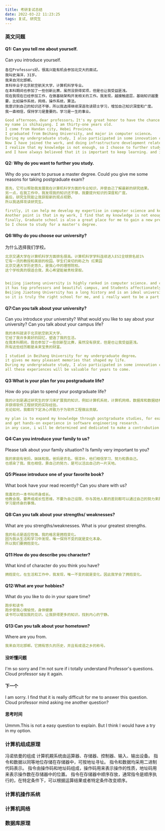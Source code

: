 ```yaml
---
title: 考研复试总结
date: 2022-03-22 11:23:25
tags: 复试, 研究生
---
```


### 英文问题

#### Q1: Can you tell me about yourself.
Can you introduce yourself.
```
各位Professors好。很高兴能有机会参加北交大的面试。
我叫史海洋，31岁。
我来自河北邯郸。
本科毕业于北京航空航天大学，计算机科学专业。
在本科期间也参加了一些创新比赛，虽然没获得奖项，但是也让我受益匪浅。
现在我现在已经参加工作，在做基础架构开发相关的工作。我发现，越接触底层，基础知识越重要，比如操作系统，网络，操作系统，算法。
我意识到自己的知识还不够，所以我选择继续深造攻读硕士学习，增加自己知识深度和广度。
我一直相信，保持学习是重要的。学习是一生的事业。
```
```yaml
Good afternoon，dear professors。It's my great honor to have the chance for this interview of Beijing Jiaotong University.
my name is shihaiyang. I am thirty-one years old.
I come from Handan city, Hebei Province。
I graduated from Beihang University, and major in computer science。
During my undergraduate study, I also participated in some innovation competitions, which benefited me a lot even though I didn't win any awards.
Now I have joined the work, and doing infrastructure development related work. I found that the more I got involved basic development, the more important the basic knowledge was, like computer systems, computer networks, data structures and algorithms.
I realize that my knowledge is not enough, so I choose to further study for a master's degree to increase the depth and breadth of my knowledge.
and I have always believed that it is important to keep learning. and i believe that Learning is a lifelong career.
```


#### Q2: Why do you want to further you study.
Why do you want to pursue a master degree.
Could you give me some reasons for taking postgraduate exam?

```yaml
首先，它可以帮助我发展我在计算机科学方面的专业知识，并使自己了解最新的研究结果。
另一点，在我工作中，我发现我的知识还不够，我要提升知识的深度和广度。
最后，研究生院能让我获取新的观点视野。
所以我选择攻读研究生。

firstly, it can help me develop my expertise in computer science and keep myself updeted with the latest research findings.
Another point is that in my work, I find that my knowledge is not enough, I want to improve the depth and breadth of knowledge.
finally, Graduate school is also a great place for me to gain a new prespective.
So I chose to study for a master's degree.
```


#### Q6:Why do you choose our university?
为什么选择我们学校。
```yaml
北京交通大学在计算机科学方面排名很高。计算机科学学科连续进入ESI全球排名前1%
它有一流的教授和美丽的校园。学生们亲切的称之为 红果园
北京交通大学历史悠久，是我心中的理想院校。
这个学校真的很适合我，真心希望能被贵校录取。


beijing jiaotong university is highly ranked in computer science. and computer Science continues to be ranked in the top 1% of ESI global rankings.
it has top professors and beautiful campus, and Students affectionately call it the "Red Orchard."
Beijing Jiaotong University has a long history and is an ideal university in my heart.
so it is truly the right school for me, and i really want to be a part of it.
```

#### Q7:Can you talk about your university?
Can you introduce your university?
What would you like to say about your university?
Can you talk about your campus life?

```yaml
我的本科就读于北京航空航天大学，
它给了我许多美好的回忆，塑造了我的生活。
在我本科期间，我也参加了一些创新型比赛，虽然没有获奖，但是也让我受益匪浅。
所有这些经历都是未来宝贵的财富。

I studied in Beihang University for my undergraduate degree。
it gives me many pleasant memories that shaped my life.
During my undergraduate study, I also participated in some innovation competitions, which benefited me a lot even though I didn't win any awards.
all these experiences will be valuable for years to come.
```

#### Q3:What is your plan for you postgraduate life?
How do you plan to spend your postgraduate life?
```yaml
我的计划是通过研究生的学习来扩展我的知识，例如计算机系统，计算机网络，数据库和数据结构。
并获得软件工程研究的实际经验。
无论如何，我都将下定决心并致力于为软件工程做出贡献。

my plan is to expand my knowledge through postgraduate studies, for example computer system, computer networking, databases and data structures.
and get hands-on experience in software engineering research.
in any case, i will be determined and dedicated to make a contrubution in software engineering.
```



#### Q4:Can you introduce your family to us?
Please talk about your family situation?
Is family very important to you?
```yaml
我的家庭有爸妈，妹妹和我。爸妈是农名，很淳朴，他们相信学习、努力和靠自己。
也感染了我。我也相信，靠自己的努力，是可以活出自己的一片天地。
```


#### Q5:Please introduce one of your favorite book?
What book have your read recently? Can you share with us?
```yaml
我喜欢的一本书叫终身成长。
他教会我，要养成成长性思维，不要为自己设限，你与其他人都的差别都可以通过自己的努力来跨越。
学习是终身的事情。
```





#### Q8:Can you talk about your strengths/ weaknesses?
What are you strengths/weaknesses.
What is your greatest strengths.
```yaml
我的有点是适应性强，我的格言是拥抱变化。
因为我从生活和学习中发现，唯一保持不变的就是变化本身。
所以我们要拥抱变化。
```


#### Q11:How do you describe you character?
What kind of character do you think you have?
```yaml
拥抱变化，在生活和工作中，我发现，唯一不变的就是变化。因此我学会了拥抱变化。
```

#### Q12:What are your hobbies?
What do you like to do in your spare time?
```yaml
跑步和读书
跑步使我心情愉悦，身体健康
读书可以增加我的见识。让我获得更多的知识，找到内心的宁静。
```


#### Q13:Can you talk about your hometown?
Where are you from.
````yaml
我来自河北邯郸。它拥有悠久的历史，并且有成语之乡的称号。
````


#### 没听懂问题
I'm so sorry and I'm not sure if i totally understand Professor's questions.
Cloud professor say it again.

#### 下一个
I am sorry.
I find that it is really difficult for me to answer this question.
Cloud professor mind asking me another question?

#### 思考时间
Ummm.This is not a easy question to explain. But I think I would have a try in my option.



### 计算机组成原理

冯诺依曼的组成
计算机䚆系统由运算器、存储器、控制器、输入、输出设备。
指令和数据以同等地位存储在存储器中，可按地址寻址。
指令和数据均采用二进制代码表示。
指令由操作码和地址码组成，操作码用来表示操作的性质，地址码用来表示操作数在存储器中的位置。
指令在存储器中顺序存放，通常指令是顺序执行的，在特定条件下，可以根据运算结果或者特定条件改变顺序。




### 计算机操作系统





### 计算机网络



### 数据库原理